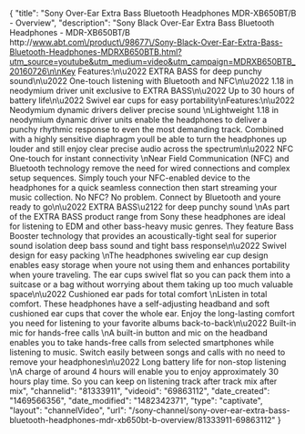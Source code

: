 {
    "title": "Sony Over-Ear Extra Bass Bluetooth Headphones MDR-XB650BT\/B - Overview",
    "description": "Sony Black Over-Ear Extra Bass Bluetooth Headphones - MDR-XB650BT\/B http:\/\/www.abt.com\/product\/98677\/Sony-Black-Over-Ear-Extra-Bass-Bluetooth-Headphones-MDRXB650BTB.html?utm_source=youtube&utm_medium=video&utm_campaign=MDRXB650BTB_20160726\n\nKey Features:\n\u2022 EXTRA BASS for deep punchy sound\n\u2022 One-touch listening with Bluetooth and NFC\n\u2022 1.18 in neodymium driver unit exclusive to EXTRA BASS\n\u2022 Up to 30 hours of battery life\n\u2022 Swivel ear cups for easy portability\nFeatures:\n\u2022 Neodymium dynamic drivers deliver precise sound \nLightweight 1.18 in neodymium dynamic driver units enable the headphones to deliver a punchy rhythmic response to even the most demanding track. Combined with a highly sensitive diaphragm youll be able to turn the headphones up louder and still enjoy clear precise audio across the spectrum\n\u2022 NFC One-touch for instant connectivity \nNear Field Communication (NFC) and Bluetooth technology remove the need for wired connections and complex setup sequences. Simply touch your NFC-enabled device to the headphones for a quick seamless connection then start streaming your music collection. No NFC? No problem. Connect by Bluetooth and youre ready to go\n\u2022 EXTRA BASS\u2122 for deep punchy sound \nAs part of the EXTRA BASS product range from Sony these headphones are ideal for listening to EDM and other bass-heavy music genres. They feature Bass Booster technology that provides an acoustically-tight seal for superior sound isolation deep bass sound and tight bass response\n\u2022 Swivel design for easy packing \nThe headphones swiveling ear cup design enables easy storage when youre not using them and enhances portability when youre traveling. The ear cups swivel flat so you can pack them into a suitcase or a bag without worrying about them taking up too much valuable space\n\u2022 Cushioned ear pads for total comfort \nListen in total comfort. These headphones have a self-adjusting headband and soft cushioned ear cups that cover the whole ear. Enjoy the long-lasting comfort you need for listening to your favorite albums back-to-back\n\u2022 Built-in mic for hands-free calls \nA built-in button and mic on the headband enables you to take hands-free calls from selected smartphones while listening to music. Switch easily between songs and calls with no need to remove your headphones\n\u2022 Long battery life for non-stop listening \nA charge of around 4 hours will enable you to enjoy approximately 30 hours play time. So you can keep on listening track after track mix after mix",
    "channelid": "81333911",
    "videoid": "69863112",
    "date_created": "1469566356",
    "date_modified": "1482342371",
    "type": "captivate",
    "layout": "channelVideo",
    "url": "\/sony-channel\/sony-over-ear-extra-bass-bluetooth-headphones-mdr-xb650bt-b-overview\/81333911-69863112"
}
